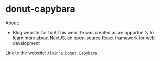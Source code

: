 # donut-capybara

About:
- Blog website for fun! This website was created as an opportunity to learn more about NextJS, an open-source React framework for web development.

Link to the website: [`Alvin's Donut Capybara`](https://donut-capybara.vercel.app/)
